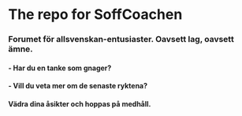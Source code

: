 # The repo for SoffCoachen

### Forumet för allsvenskan-entusiaster. Oavsett lag, oavsett ämne.

#### - Har du en tanke som gnager?
#### - Vill du veta mer om de senaste ryktena?
#### Vädra dina åsikter och hoppas på medhåll.
